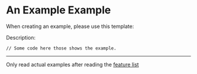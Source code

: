# An Example Example
When creating an example, please use this template:

Description:
```
// Some code here those shows the example.
```
---
Only read actual examples after reading the [feature list]()
